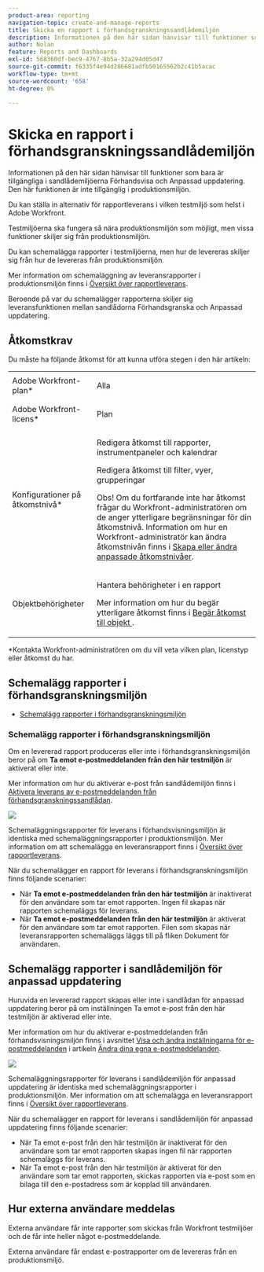 ```yaml
---
product-area: reporting
navigation-topic: create-and-manage-reports
title: Skicka en rapport i förhandsgranskningssandlådemiljön
description: Informationen på den här sidan hänvisar till funktioner som bara är tillgängliga i sandlådemiljöerna Förhandsvisa och Anpassad uppdatering. Den här funktionen är inte tillgänglig i produktionsmiljön.
author: Nolan
feature: Reports and Dashboards
exl-id: 568360df-bec9-4767-8b5a-32a294d05d47
source-git-commit: f6335f4e94d286681adfb50165562b2c41b5acac
workflow-type: tm+mt
source-wordcount: '658'
ht-degree: 0%

---
```


# Skicka en rapport i förhandsgranskningssandlådemiljön

Informationen på den här sidan hänvisar till funktioner som bara är tillgängliga i sandlådemiljöerna Förhandsvisa och Anpassad uppdatering. Den här funktionen är inte tillgänglig i produktionsmiljön.

Du kan ställa in alternativ för rapportleverans i vilken testmiljö som helst i Adobe Workfront.

<!--
<p data-mc-conditions="QuicksilverOrClassic.Draft mode">For information about the Workfront test environments, see the "Workfront Testing Environments" section. (NOTE:&nbsp;drafted - link this section)</p>
-->

Testmiljöerna ska fungera så nära produktionsmiljön som möjligt, men vissa funktioner skiljer sig från produktionsmiljön.

Du kan schemalägga rapporter i testmiljöerna, men hur de levereras skiljer sig från hur de levereras från produktionsmiljön.

Mer information om schemaläggning av leveransrapporter i produktionsmiljön finns i [Översikt över rapportleverans](../../../reports-and-dashboards/reports/creating-and-managing-reports/set-up-report-deliveries.md).

Beroende på var du schemalägger rapporterna skiljer sig leveransfunktionen mellan sandlådorna Förhandsgranska och Anpassad uppdatering.

## Åtkomstkrav

Du måste ha följande åtkomst för att kunna utföra stegen i den här artikeln:

<table style="table-layout:auto"> 
 <col> 
 <col> 
 <tbody> 
  <tr> 
   <td role="rowheader">Adobe Workfront-plan*</td> 
   <td> <p>Alla</p> </td> 
  </tr> 
  <tr> 
   <td role="rowheader">Adobe Workfront-licens*</td> 
   <td> <p>Plan </p> </td> 
  </tr> 
  <tr> 
   <td role="rowheader">Konfigurationer på åtkomstnivå*</td> 
   <td> <p>Redigera åtkomst till rapporter, instrumentpaneler och kalendrar</p> <p>Redigera åtkomst till filter, vyer, grupperingar</p> <p>Obs! Om du fortfarande inte har åtkomst frågar du Workfront-administratören om de anger ytterligare begränsningar för din åtkomstnivå. Information om hur en Workfront-administratör kan ändra åtkomstnivån finns i <a href="../../../administration-and-setup/add-users/configure-and-grant-access/create-modify-access-levels.md" class="MCXref xref">Skapa eller ändra anpassade åtkomstnivåer</a>.</p> </td> 
  </tr> 
  <tr> 
   <td role="rowheader">Objektbehörigheter</td> 
   <td> <p>Hantera behörigheter i en rapport</p> <p>Mer information om hur du begär ytterligare åtkomst finns i <a href="../../../workfront-basics/grant-and-request-access-to-objects/request-access.md" class="MCXref xref">Begär åtkomst till objekt </a>.</p> </td> 
  </tr> 
 </tbody> 
</table>

&#42;Kontakta Workfront-administratören om du vill veta vilken plan, licenstyp eller åtkomst du har.

## Schemalägg rapporter i förhandsgranskningsmiljön

* [Schemalägg rapporter i förhandsgranskningsmiljön](#schedule-reports-in-the-preview-environment)

### Schemalägg rapporter i förhandsgranskningsmiljön

Om en levererad rapport produceras eller inte i förhandsgranskningsmiljön beror på om **Ta emot e-postmeddelanden från den här testmiljön** är aktiverat eller inte.

Mer information om hur du aktiverar e-post från sandlådemiljön finns i [Aktivera leverans av e-postmeddelanden från förhandsgranskningssandlådan](../../../workfront-basics/using-notifications/enable-delivery-emails-from-preview-sandbox-environment.md).

![](assets/receive-emails-from-sandbox-setting-edit-350x223.png)

Schemaläggningsrapporter för leverans i förhandsvisningsmiljön är identiska med schemaläggningsrapporter i produktionsmiljön. Mer information om att schemalägga en leveransrapport finns i [Översikt över rapportleverans](../../../reports-and-dashboards/reports/creating-and-managing-reports/set-up-report-deliveries.md).

När du schemalägger en rapport för leverans i förhandsgranskningsmiljön finns följande scenarier:

* När **Ta emot e-postmeddelanden från den här testmiljön** är inaktiverat för den användare som tar emot rapporten. Ingen fil skapas när rapporten schemaläggs för leverans.
* När **Ta emot e-postmeddelanden från den här testmiljön** är aktiverat för den användare som tar emot rapporten. Filen som skapas när leveransrapporten schemaläggs läggs till på fliken Dokument för användaren.

## Schemalägg rapporter i sandlådemiljön för anpassad uppdatering

Huruvida en levererad rapport skapas eller inte i sandlådan för anpassad uppdatering beror på om inställningen Ta emot e-post från den här testmiljön är aktiverad eller inte.

Mer information om hur du aktiverar e-postmeddelanden från förhandsvisningsmiljön finns i avsnittet [Visa och ändra inställningarna för e-postmeddelanden](../../../workfront-basics/using-notifications/activate-or-deactivate-your-own-event-notifications.md#view) i artikeln [Ändra dina egna e-postmeddelanden](../../../workfront-basics/using-notifications/activate-or-deactivate-your-own-event-notifications.md).

![](assets/receive-emails-from-sandbox-setting-edit-350x223.png)

Schemaläggningsrapporter för leverans i sandlådemiljön för anpassad uppdatering är identiska med schemaläggningsrapporter i produktionsmiljön. Mer information om att schemalägga en leveransrapport finns i [Översikt över rapportleverans](../../../reports-and-dashboards/reports/creating-and-managing-reports/set-up-report-deliveries.md).

När du schemalägger en rapport för leverans i sandlådemiljön för anpassad uppdatering finns följande scenarier:

* När Ta emot e-post från den här testmiljön är inaktiverat för den användare som tar emot rapporten skapas ingen fil när rapporten schemaläggs för leverans.
* När Ta emot e-post från den här testmiljön är aktiverat för den användare som tar emot rapporten, skickas rapporten via e-post som en bilaga till den e-postadress som är kopplad till användaren.

## Hur externa användare meddelas

Externa användare får inte rapporter som skickas från Workfront testmiljöer och de får inte heller något e-postmeddelande.

Externa användare får endast e-postrapporter om de levereras från en produktionsmiljö.
